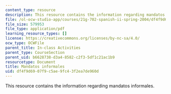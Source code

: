 ```yaml
---
content_type: resource
description: This resource contains the information regarding mandatos informales.
file: /ol-ocw-studio-app/courses/21g-702-spanish-ii-spring-2004/df4f9d6907f9c5ae9fc43f2ea7de960d_MIT21G_702S04_33man.pdf
file_size: 579953
file_type: application/pdf
learning_resource_types: []
license: https://creativecommons.org/licenses/by-nc-sa/4.0/
ocw_type: OCWFile
parent_title: In-class Activities
parent_type: CourseSection
parent_uid: b6628738-d3a4-8582-c2f3-5df1c21ac1b9
resourcetype: Document
title: Mandatos informales
uid: df4f9d69-07f9-c5ae-9fc4-3f2ea7de960d
---
```

This resource contains the information regarding mandatos informales.